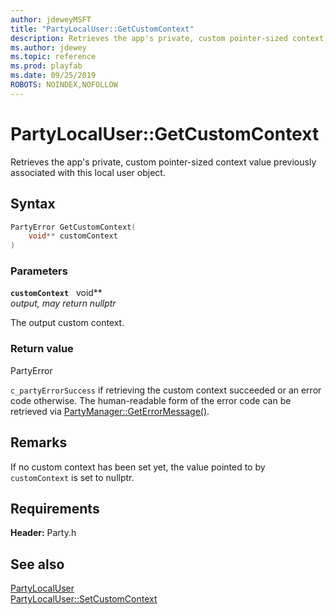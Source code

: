 ```yaml
---
author: jdeweyMSFT
title: "PartyLocalUser::GetCustomContext"
description: Retrieves the app's private, custom pointer-sized context value previously associated with this local user object.
ms.author: jdewey
ms.topic: reference
ms.prod: playfab
ms.date: 09/25/2019
ROBOTS: NOINDEX,NOFOLLOW
---
```


# PartyLocalUser::GetCustomContext  

Retrieves the app's private, custom pointer-sized context value previously associated with this local user object.  

## Syntax  
  
```cpp
PartyError GetCustomContext(  
    void** customContext  
)  
```  
  
### Parameters  
  
**`customContext`** &nbsp; void**  
*output, may return nullptr*  
  
The output custom context.  
  
  
### Return value  
PartyError
  
```c_partyErrorSuccess``` if retrieving the custom context succeeded or an error code otherwise. The human-readable form of the error code can be retrieved via [PartyManager::GetErrorMessage()](../../PartyManager/methods/partymanager_geterrormessage.md).
  
## Remarks  
  
If no custom context has been set yet, the value pointed to by `customContext` is set to nullptr.
  
## Requirements  
  
**Header:** Party.h
  
## See also  
[PartyLocalUser](../partylocaluser.md)  
[PartyLocalUser::SetCustomContext](partylocaluser_setcustomcontext.md)
  
  
